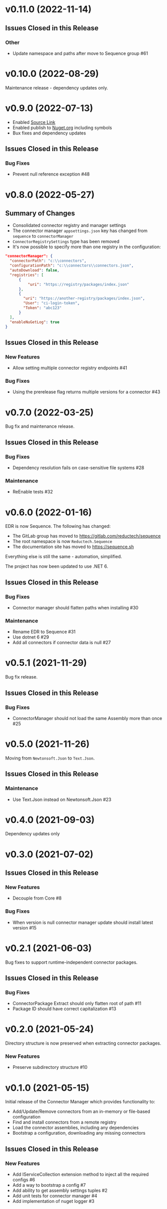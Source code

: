 # v0.11.0 (2022-11-14)

## Issues Closed in this Release

### Other

- Update namespace and paths after move to Sequence group #61

# v0.10.0 (2022-08-29)

Maintenance release - dependency updates only.

# v0.9.0 (2022-07-13)

- Enabled [Source Link](https://docs.microsoft.com/en-us/dotnet/standard/library-guidance/sourcelink)
- Enabled publish to [Nuget.org](https://www.nuget.org) including symbols
- Bux fixes and dependency updates

## Issues Closed in this Release

### Bug Fixes

- Prevent null reference exception #48

# v0.8.0 (2022-05-27)

## Summary of Changes

- Consolidated connector registry and manager settings
- The connector manager `appsettings.json` key has changed from `sequence` to `connectorManager`
- `ConnectorRegistrySettings` type has been removed
- It's now possible to specify more than one registry in the configuration:

```json
"connectorManager": {
  "connectorPath": "c:\\connectors",
  "configurationPath": "c:\\connectors\\connectors.json",
  "autoDownload": false,
  "registries": [
      {
          "uri": "https://registry/packages/index.json"
      },
      {
        "uri": "https://another-registry/packages/index.json",
        "User": "ci-login-token",
        "Token": "abc123"
      }
  ],
  "enableNuGetLog": true
}
```

## Issues Closed in this Release

### New Features

- Allow setting multiple connector registry endpoints #41

### Bug Fixes

- Using the prerelease flag returns multiple versions for a connector #43

# v0.7.0 (2022-03-25)

Bug fix and maintenance release.

## Issues Closed in this Release

### Bug Fixes

- Dependency resolution fails on case-sensitive file systems #28

### Maintenance

- ReEnable tests #32

# v0.6.0 (2022-01-16)

EDR is now Sequence. The following has changed:

- The GitLab group has moved to https://gitlab.com/reductech/sequence
- The root namespace is now `Reductech.Sequence`
- The documentation site has moved to https://sequence.sh

Everything else is still the same - automation, simplified.

The project has now been updated to use .NET 6.

## Issues Closed in this Release

### Bug Fixes

- Connector manager should flatten paths when installing #30

### Maintenance

- Rename EDR to Sequence #31
- Use dotnet 6 #29
- Add all connectors if connector data is null #27

# v0.5.1 (2021-11-29)

Bug fix release.

## Issues Closed in this Release

### Bug Fixes

- ConnectorManager should not load the same Assembly more than once #25

# v0.5.0 (2021-11-26)

Moving from `Newtonsoft.Json` to `Text.Json`.

## Issues Closed in this Release

### Maintenance

- Use Text.Json instead on Newtonsoft.Json #23

# v0.4.0 (2021-09-03)

Dependency updates only

# v0.3.0 (2021-07-02)

## Issues Closed in this Release

### New Features

- Decouple from Core #8

### Bug Fixes

- When version is null connector manager update should install latest version #15

# v0.2.1 (2021-06-03)

Bug fixes to support runtime-independent connector packages.

## Issues Closed in this Release

### Bug Fixes

- ConnectorPackage Extract should only flatten root of path #11
- Package ID should have correct capitalization #13

# v0.2.0 (2021-05-24)

Directory structure is now preserved when extracting connector packages.

### New Features

- Preserve subdirectory structure #10

# v0.1.0 (2021-05-15)

Initial release of the Connector Manager which provides functionality to:

- Add/Update/Remove connectors from an in-memory or file-based configuration
- Find and install connectors from a remote registry
- Load the connector assemblies, including any dependencies
- Bootstrap a configuration, downloading any missing connectors

## Issues Closed in this Release

### New Features

- Add IServiceCollection extension method to inject all the required configs #6
- Add a way to bootstrap a config #7
- Add ability to get assembly settings tuples #2
- Add unit tests for connector manager #4
- Add implementation of nuget logger #3


